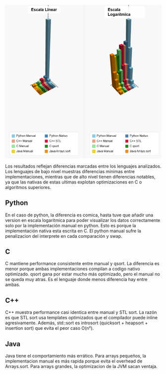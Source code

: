 

![Gráfica comparativa de eficiencia entre quicksort manual y nativo](../P2/comparativaQuicksort.png)

Los resultados reflejan diferencias marcadas entre los lenguajes analizados. Los lenguajes de bajo nivel muestras diferencias mínimas entre implementaciones, mientras que de alto nivel tienen diferencias notables, ya que las nativas de estas ultimas explotan optimizaciones en C o algoritmos superiores.

## Python 
En el caso de python, la diferencia es comica, hasta tuve que añadir una version en escala logaritmica para poder visualizar los datos correctamente solo por la implementación manual en python. Esto es porque la implementación nativa esta escrita en C. El python manual sufre la penalizacion del interprete en cada comparación y swap.

## C
C mantiene performance consistente entre manual y qsort. La diferencia es menor porque ambas implementaciones compilan a codigo nativo optimizado. qsort gana por estar mucho más optimizado, pero el manual no se queda muy atras. Es el lenguaje donde menos diferencia hay entre ambas.

## C++
C++ muestra performance casi identica entre manual y STL sort. La razón es que STL sort usa templates optimizados que el compilador puede inline agresivamente. Además, std::sort es introsort (quicksort + heapsort + insertion sort) que evita el peor caso O(n²).

## Java
Java tiene el comportamiento más errático. Para arrays pequeños, la implementacion manual es más rapida porque evita el overhead de Arrays.sort. Para arrays grandes, la optimizacion de la JVM sacan ventaja.